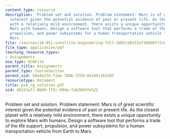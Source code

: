 ```yaml
---
content_type: resource
description: 'Problem set and solution. Problem statement: Mars is of great scientific
  interest given the potential evidence of past or present life. As the closest planet
  with a relatively mild environment, there exists a unique opportunity to explore
  Mars with humans. Design a software tool that performs a trade of the life support,
  propulsion, and power subsystems for a human transportation vehicle from Earth to
  Mars.'
file: /courses/16-851-satellite-engineering-fall-2003/d6331ef18bb0ff2c694afab2b647e522_ps6_cg_solution.pdf
file_type: application/pdf
learning_resource_types:
- Assignments
ocw_type: OCWFile
parent_title: Assignments
parent_type: CourseSection
parent_uid: 54e4e27d-f3ae-708b-3759-0e244c163c0f
resourcetype: Document
title: ps6_cg_solution.pdf
uid: d6331ef1-8bb0-ff2c-694a-fab2b647e522
---
```

Problem set and solution. Problem statement: Mars is of great scientific interest given the potential evidence of past or present life. As the closest planet with a relatively mild environment, there exists a unique opportunity to explore Mars with humans. Design a software tool that performs a trade of the life support, propulsion, and power subsystems for a human transportation vehicle from Earth to Mars.

